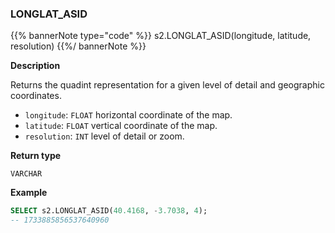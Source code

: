 ### LONGLAT_ASID

{{% bannerNote type="code" %}}
s2.LONGLAT_ASID(longitude, latitude, resolution)
{{%/ bannerNote %}}

**Description**

Returns the quadint representation for a given level of detail and geographic coordinates.

* `longitude`: `FLOAT` horizontal coordinate of the map.
* `latitude`: `FLOAT` vertical coordinate of the map.
* `resolution`: `INT` level of detail or zoom.

**Return type**

`VARCHAR`

**Example**

```sql
SELECT s2.LONGLAT_ASID(40.4168, -3.7038, 4);
-- 1733885856537640960
```